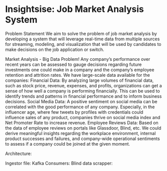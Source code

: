 # Insightsise: Job Market Analysis System


Problem Statement
We aim to solve the problem of job market analysis by developing a system that will leverage real-time data from multiple sources for streaming, modeling, and visualization that will be used by candidates to make decisions on the job application or switch.


Market Analysis - Big Data Problem!
Any company’s performance over recent years can be assessed to gauge decisions regarding future investments one could make in a company and the company’s employee retention and attrition rates.
We have large-scale data available for the companies:
Financial Data: By analyzing large volumes of financial data, such as stock price, revenue, expenses, and profits, organizations can get a sense of how well a company is performing financially. This can be used to identify trends and patterns in financial performance and to inform business decisions.
Social Media Data: A positive sentiment on social media can be correlated with the good performance of any company. Especially, in the influencer age, where few tweets by profiles with credentials could influence sales of any product, companies thrive on social media index and Net Promoter Rate to increase revenue.
Employee Reviews Data: Based on the data of employee reviews on portals like Glassdoor, Blind, etc. We could derive meaningful insights regarding the workplace environment, internal product successes and failures, and company-wide operational sentiments to assess if a company could be joined at the given moment.


Architecture:


Ingestor file:
Kafka Consumers:
Blind data scrapper:

